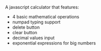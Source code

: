 A javascript calculator that features:
- 4 basic mathematical operations
- numpad typing support
- delete button
- clear button
- decimal values input
- exponential expressions for big numbers
